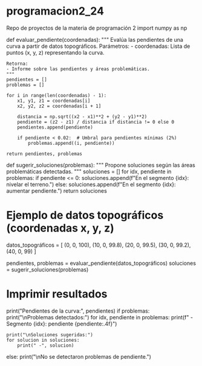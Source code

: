 # programacion2_24
Repo de proyectos de la materia de programación 2
import numpy as np

def evaluar_pendiente(coordenadas):
    """
    Evalúa las pendientes de una curva a partir de datos topográficos.
    Parámetros:
    - coordenadas: Lista de puntos (x, y, z) representando la curva.

    Retorna:
    - Informe sobre las pendientes y áreas problemáticas.
    """
    pendientes = []
    problemas = []

    for i in range(len(coordenadas) - 1):
        x1, y1, z1 = coordenadas[i]
        x2, y2, z2 = coordenadas[i + 1]

        distancia = np.sqrt((x2 - x1)**2 + (y2 - y1)**2)
        pendiente = (z2 - z1) / distancia if distancia != 0 else 0
        pendientes.append(pendiente)

        if pendiente < 0.02:  # Umbral para pendientes mínimas (2%)
            problemas.append((i, pendiente))

    return pendientes, problemas

def sugerir_soluciones(problemas):
    """
    Propone soluciones según las áreas problemáticas detectadas.
    """
    soluciones = []
    for idx, pendiente in problemas:
        if pendiente <= 0:
            soluciones.append(f"En el segmento {idx}: nivelar el terreno.")
        else:
            soluciones.append(f"En el segmento {idx}: aumentar pendiente.")
    return soluciones

# Ejemplo de datos topográficos (coordenadas x, y, z)
datos_topográficos = [
    (0, 0, 100), (10, 0, 99.8), (20, 0, 99.5), (30, 0, 99.2), (40, 0, 99)
]

pendientes, problemas = evaluar_pendiente(datos_topográficos)
soluciones = sugerir_soluciones(problemas)

# Imprimir resultados
print("Pendientes de la curva:", pendientes)
if problemas:
    print("\nProblemas detectados:")
    for idx, pendiente in problemas:
        print(f" - Segmento {idx}: pendiente {pendiente:.4f}")

    print("\nSoluciones sugeridas:")
    for solucion in soluciones:
        print(" -", solucion)
else:
    print("\nNo se detectaron problemas de pendiente.")
